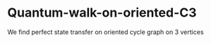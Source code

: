 # Quantum-walk-on-oriented-C3
We find perfect state transfer on oriented cycle graph on 3 vertices 
